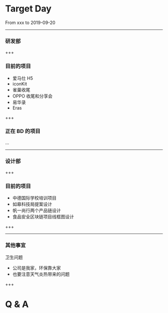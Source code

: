 # Target Day

From xxx to 2019-09-20 

---

### 研发部

+++

### 目前的项目

- 爱马仕 H5 
- iconKit
- 雀巢收尾
- OPPO 收尾和分享会
- 易华录
- Eras

+++

### 正在 BD 的项目

...

---

### 设计部

+++

### 目前的项目

- 中德国际学校培训项目
- 如皋科技局提案设计
- 帆一尚行两个产品链设计
- 食品安全区块链项目线框图设计

+++

---

### 其他事宜

卫生问题

- 公司是我家，环保靠大家
- 也要注意天气炎热带来的问题

+++

# Q & A



